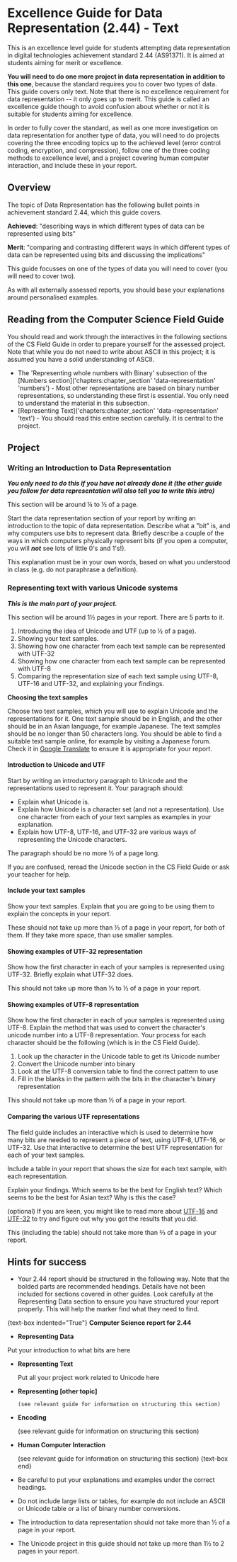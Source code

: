 # Excellence Guide for Data Representation (2.44) - Text

This is an excellence level guide for students attempting data representation in digital technologies achievement standard 2.44 (AS91371).
It is aimed at students aiming for merit or excellence.

**You will need to do one more project in data representation in addition to this one**, because the standard requires you to cover two types of data.
This guide covers only text.
Note that there is no excellence requirement for data representation -- it only goes up to merit.
This guide is called an excellence guide though to avoid confusion about whether or not it is suitable for students aiming for excellence.

In order to fully cover the standard, as well as one more investigation on data representation for another type of data, you will need to do projects covering the three encoding topics up to the achieved level (error control coding, encryption, and compression), follow one of the three coding methods to excellence level, and a project covering human computer interaction, and include these in your report.

## Overview

The topic of Data Representation has the following bullet points in achievement standard 2.44, which this guide covers.

**Achieved**: "describing ways in which different types of data can be represented using bits"

**Merit**: "comparing and contrasting different ways in which different types of data can be
represented using bits and discussing the implications"

This guide focusses on one of the types of data you will need to cover (you will need to cover two).

As with all externally assessed reports, you should base your explanations around personalised examples.

## Reading from the Computer Science Field Guide

You should read and work through the interactives in the following sections of the CS Field Guide in order to prepare yourself for the assessed project. Note that while you do not need to write about ASCII in this project; it is assumed you have a solid understanding of ASCII.

- The 'Representing whole numbers with Binary' subsection of the [Numbers section]('chapters:chapter_section' 'data-representation' 'numbers') - Most other representations are based on binary number representations, so understanding these first is essential. You only need to understand the material in this subsection.
- [Representing Text]('chapters:chapter_section' 'data-representation' 'text') - You should read this entire section carefully. It is central to the project.

## Project

### Writing an Introduction to Data Representation

***You only need to do this if you have not already done it (the other guide you follow for data representation will also tell you to write this intro)***

This section will be around ¼ to ½ of a page.

Start the data representation section of your report by writing an introduction to the topic of data representation.
Describe what a "bit" is, and why computers use bits to represent data.
Briefly describe a couple of the ways in which computers physically represent bits (if you open a computer, you will ***not*** see lots of little 0's and 1's!).

This explanation must be in your own words, based on what you understood in class (e.g. do not paraphrase a definition).

### Representing text with various Unicode systems

***This is the main part of your project.***

This section will be around 1½ pages in your report. There are 5 parts to it.

1. Introducing the idea of Unicode and UTF (up to ½ of a page).
2. Showing your text samples.
3. Showing how one character from each text sample can be represented with UTF-32
4. Showing how one character from each text sample can be represented with UTF-8
5. Comparing the representation size of each text sample using UTF-8, UTF-16 and UTF-32, and explaining your findings.

**Choosing the text samples**

Choose two text samples, which you will use to explain Unicode and the representations for it.
One text sample should be in English, and the other should be in an Asian language, for example Japanese.
The text samples should be no longer than 50 characters long.
You should be able to find a suitable text sample online, for example by visiting a Japanese forum.
Check it in [Google Translate](https://translate.google.co.nz/) to ensure it is appropriate for your report.

#### Introduction to Unicode and UTF

Start by writing an introductory paragraph to Unicode and the representations used to represent it. Your paragraph should:

- Explain what Unicode is.
- Explain how Unicode is a character set (and not a representation).
Use one character from each of your text samples as examples in your explanation.
- Explain how UTF-8, UTF-16, and UTF-32 are various ways of representing the Unicode characters.

The paragraph should be no more ½ of a page long.

If you are confused, reread the Unicode section in the CS Field Guide or ask your teacher for help.

#### Include your text samples

Show your text samples.
Explain that you are going to be using them to explain the concepts in your report.

These should not take up more than ⅓ of a page in your report, for both of them.
If they take more space, than use smaller samples.

#### Showing examples of UTF-32 representation

Show how the first character in each of your samples is represented using UTF-32.
Briefly explain what UTF-32 does.

This should not take up more than ⅓ to ½ of a page in your report.

#### Showing examples of UTF-8 representation

Show how the first character in each of your samples is represented using UTF-8.
Explain the method that was used to convert the character's unicode number into a UTF-8 representation.
Your process for each character should be the following (which is in the CS Field Guide).

1. Look up the character in the Unicode table to get its Unicode number
2. Convert the Unicode number into binary
3. Look at the UTF-8 conversion table to find the correct pattern to use
4. Fill in the blanks in the pattern with the bits in the character's binary representation

This should not take up more than ½ of a page in your report.

#### Comparing the various UTF representations

The field guide includes an interactive which is used to determine how many bits are needed to represent a piece of text, using UTF-8, UTF-16, or UTF-32.
Use that interactive to determine the best UTF representation for each of your text samples.

Include a table in your report that shows the size for each text sample, with each representation.

Explain your findings.
Which seems to be the best for English text?
Which seems to be the best for Asian text? Why is this the case?

(optional) If you are keen, you might like to read more about [UTF-16](https://en.wikipedia.org/wiki/UTF-16) and [UTF-32](https://en.wikipedia.org/wiki/UTF-32) to try and figure out why you got the results that you did.

This (including the table) should not take more than ⅔ of a page in your report.

## Hints for success

- Your 2.44 report should be structured in the following way.
Note that the bolded parts are recommended headings.
Details have not been included for sections covered in other guides.
Look carefully at the Representing Data section to ensure you have structured your report properly.
This will help the marker find what they need to find.

{text-box indented="True"}
**Computer Science report for 2.44**

-  **Representing Data**

  Put your introduction to what bits are here

  - **Representing Text**

       Put all your project work related to Unicode here

 - **Representing [other topic]**

       (see relevant guide for information on structuring this section)

- **Encoding**

  (see relevant guide for information on structuring this section)

- **Human Computer Interaction**

  (see relevant guide for information on structuring this section)
{text-box end}

- Be careful to put your explanations and examples under the correct headings.
- Do not include large lists or tables, for example do not include an ASCII or Unicode table or a list of binary number conversions.
- The introduction to data representation should not take more than ½ of a page in your report.
- The  Unicode project in this guide should not take up more than 1½ to 2 pages in your report.
